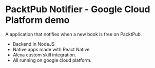 # PacktPub Notifier - Google Cloud Platform demo

A application that notifies when a new book is free on PacktPub. 

* Backend in NodeJS
* Native apps made with React Native 
* Alexa custom skill integration. 
* All running on google cloud platform.
